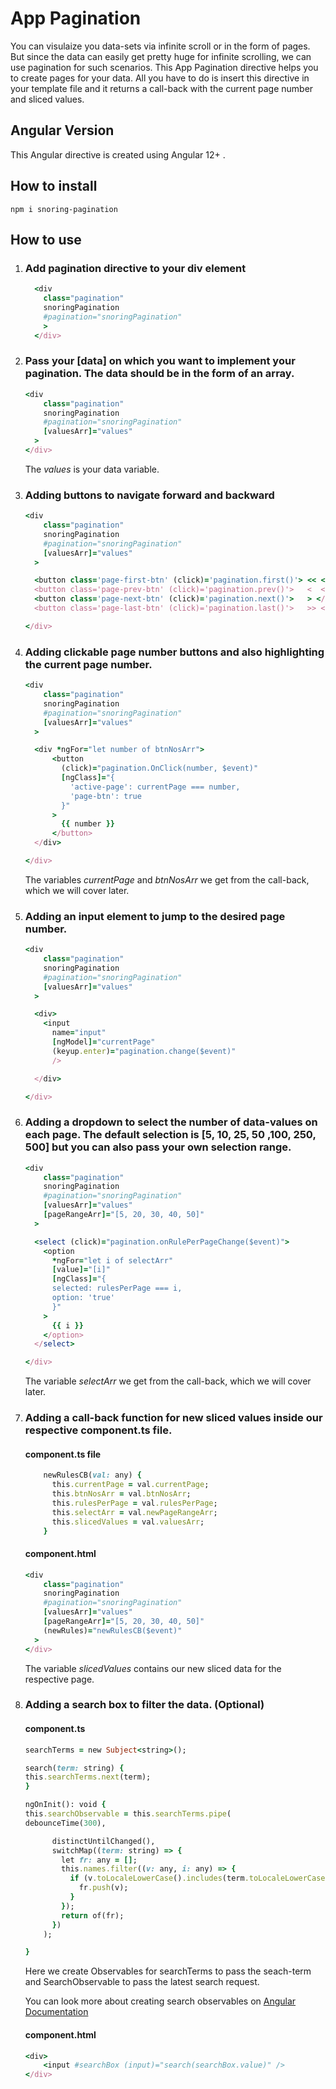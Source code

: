 <h1>App Pagination</h1>
<p>You can visulaize you data-sets via infinite scroll or in the form of pages. But since the data can easily get pretty huge for infinite scrolling, we can use pagination for such scenarios. This App Pagination directive helps you to create pages for your data. All you have to do is insert this directive in your template file and it returns a call-back with the current page number and sliced values. </p>

<h2>Angular Version</h2>
<p>This Angular directive is created using Angular 12+ .</p>

<h2>How to install</h2>

```
npm i snoring-pagination
```

<h2>How to use</h2>

<ol>

<li>
<h3>Add pagination directive to your div element</h3>

```ruby
  <div
    class="pagination"
    snoringPagination
    #pagination="snoringPagination"
    >
  </div>
```

</li>

<li>
<h3>Pass your [data] on which you want to implement your pagination. The data should be in the form of an array.</h3>

```ruby
<div
    class="pagination"
    snoringPagination
    #pagination="snoringPagination"
    [valuesArr]="values"
  >
</div>
```

<p>The <em>values</em> is your data variable.</p> 
</li>

<li>
<h3>Adding buttons to navigate forward and backward</h3>

```ruby
<div
    class="pagination"
    snoringPagination
    #pagination="snoringPagination"
    [valuesArr]="values"
  >

  <button class='page-first-btn' (click)='pagination.first()'> << </button>
  <button class='page-prev-btn' (click)='pagination.prev()'>   <  </button>
  <button class='page-next-btn' (click)='pagination.next()'>   > </button>
  <button class='page-last-btn' (click)='pagination.last()'>   >> </button>

</div>
```

</li>

<li>
<h3>Adding clickable page number buttons and also highlighting the current page number.</h3>

```ruby
<div
    class="pagination"
    snoringPagination
    #pagination="snoringPagination"
    [valuesArr]="values"
  >

  <div *ngFor="let number of btnNosArr">
      <button
        (click)="pagination.OnClick(number, $event)"
        [ngClass]="{
          'active-page': currentPage === number,
          'page-btn': true
        }"
      >
        {{ number }}
      </button>
  </div>

</div>
```

<p>The variables <em>currentPage</em> and <em>btnNosArr</em> we get from the call-back, which we will cover later.</p>
</li>

<li>
<h3>Adding an input element to jump to the desired page number.</h3>

```ruby
<div
    class="pagination"
    snoringPagination
    #pagination="snoringPagination"
    [valuesArr]="values"
  >

  <div>
    <input
      name="input"
      [ngModel]="currentPage"
      (keyup.enter)="pagination.change($event)"
      />

  </div>

</div>
```

</li>

<li>
<h3>Adding a  dropdown to select the number of data-values on each page. The default selection is [5, 10, 25, 50 ,100, 250, 500] but you can also pass your own selection range.</h3>

```ruby
<div
    class="pagination"
    snoringPagination
    #pagination="snoringPagination"
    [valuesArr]="values"
    [pageRangeArr]="[5, 20, 30, 40, 50]"
  >

  <select (click)="pagination.onRulePerPageChange($event)">
    <option
      *ngFor="let i of selectArr"
      [value]="[i]"
      [ngClass]="{
      selected: rulesPerPage === i,
      option: 'true'
      }"
    >
      {{ i }}
    </option>
  </select>

</div>
```

<p>The variable <em>selectArr</em> we get from the call-back, which we will cover later.</p>
</li>

<li>
<h3>Adding a call-back function for new sliced values inside our respective component.ts file.</h3>

<h4>component.ts file</h4>
  
```ruby
    newRulesCB(val: any) {
      this.currentPage = val.currentPage;
      this.btnNosArr = val.btnNosArr;
      this.rulesPerPage = val.rulesPerPage;
      this.selectArr = val.newPageRangeArr;
      this.slicedValues = val.valuesArr;
    }
```

<h4>component.html</h4>

```ruby
<div
    class="pagination"
    snoringPagination
    #pagination="snoringPagination"
    [valuesArr]="values"
    [pageRangeArr]="[5, 20, 30, 40, 50]"
    (newRules)="newRulesCB($event)"
  >
</div>
```

<p>The variable <em>slicedValues</em> contains our new sliced data for the respective page.</p>
</li>

<li>
<h3>Adding a search box to filter the data. (Optional)</h3>
<h4>component.ts</h4>

```ruby
searchTerms = new Subject<string>();

search(term: string) {
this.searchTerms.next(term);
}

ngOnInit(): void {
this.searchObservable = this.searchTerms.pipe(
debounceTime(300),

      distinctUntilChanged(),
      switchMap((term: string) => {
        let fr: any = [];
        this.names.filter((v: any, i: any) => {
          if (v.toLocaleLowerCase().includes(term.toLocaleLowerCase())) {
            fr.push(v);
          }
        });
        return of(fr);
      })
    );

}
```

<p>Here we create Observables for searchTerms to pass the seach-term and SearchObservable to pass the latest search request.</p>
<p>You can look more about creating search observables on <a href='https://angular.io/guide/practical-observable-usage'>Angular Documentation</a></p>

<h4>component.html</h4>

```ruby
<div>
    <input #searchBox (input)="search(searchBox.value)" />
</div>
```

</li>
</ol>
